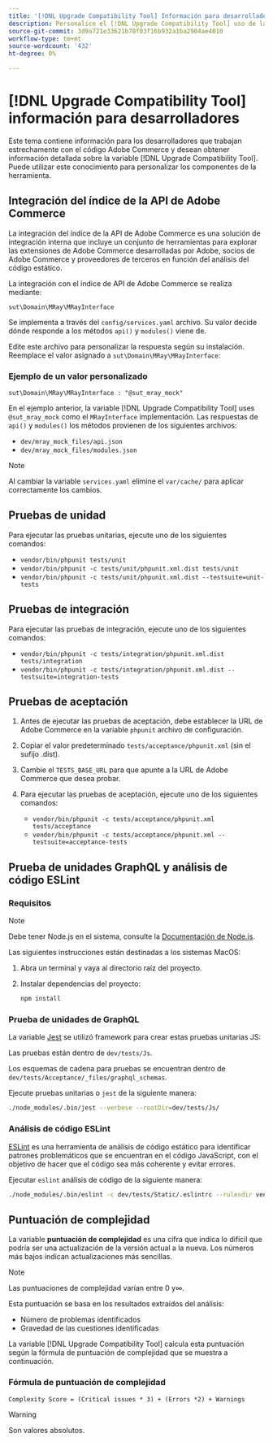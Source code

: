 ```yaml
---
title: '[!DNL Upgrade Compatibility Tool] Información para desarrolladores'
description: Personalice el [!DNL Upgrade Compatibility Tool] uso de la integración de índice de API.
source-git-commit: 3d9a721e33621b78f03f16b932a1ba2904ae4010
workflow-type: tm+mt
source-wordcount: '432'
ht-degree: 0%

---
```



# [!DNL Upgrade Compatibility Tool] información para desarrolladores

Este tema contiene información para los desarrolladores que trabajan estrechamente con el código Adobe Commerce y desean obtener información detallada sobre la variable [!DNL Upgrade Compatibility Tool]. Puede utilizar este conocimiento para personalizar los componentes de la herramienta.

## Integración del índice de la API de Adobe Commerce

La integración del índice de la API de Adobe Commerce es una solución de integración interna que incluye un conjunto de herramientas para explorar las extensiones de Adobe Commerce desarrolladas por Adobe, socios de Adobe Commerce y proveedores de terceros en función del análisis del código estático.

La integración con el índice de API de Adobe Commerce se realiza mediante:

`sut\Domain\MRay\MRayInterface`

Se implementa a través del `config/services.yaml` archivo. Su valor decide dónde responde a los métodos `api()` y `modules()` viene de.

Edite este archivo para personalizar la respuesta según su instalación. Reemplace el valor asignado a `sut\Domain\MRay\MRayInterface`:

### Ejemplo de un valor personalizado

`sut\Domain\MRay\MRayInterface : "@sut_mray_mock"`

En el ejemplo anterior, la variable [!DNL Upgrade Compatibility Tool] uses `@sut_mray_mock` como el `MRayInterface` implementación. Las respuestas de `api()` y `modules()` los métodos provienen de los siguientes archivos:

- `dev/mray_mock_files/api.json`
- `dev/mray_mock_files/modules.json`

>[!NOTE]
>
>Al cambiar la variable `services.yaml` elimine el `var/cache/` para aplicar correctamente los cambios.

## Pruebas de unidad

Para ejecutar las pruebas unitarias, ejecute uno de los siguientes comandos:

- `vendor/bin/phpunit tests/unit`
- `vendor/bin/phpunit -c tests/unit/phpunit.xml.dist tests/unit`
- `vendor/bin/phpunit -c tests/unit/phpunit.xml.dist --testsuite=unit-tests`

## Pruebas de integración

Para ejecutar las pruebas de integración, ejecute uno de los siguientes comandos:

- `vendor/bin/phpunit -c tests/integration/phpunit.xml.dist tests/integration`
- `vendor/bin/phpunit -c tests/integration/phpunit.xml.dist --testsuite=integration-tests`

## Pruebas de aceptación

1. Antes de ejecutar las pruebas de aceptación, debe establecer la URL de Adobe Commerce en la variable `phpunit` archivo de configuración.
1. Copiar el valor predeterminado `tests/acceptance/phpunit.xml` (sin el sufijo .dist).
1. Cambie el `TESTS_BASE_URL` para que apunte a la URL de Adobe Commerce que desea probar.
1. Para ejecutar las pruebas de aceptación, ejecute uno de los siguientes comandos:

   - `vendor/bin/phpunit -c tests/acceptance/phpunit.xml tests/acceptance`
   - `vendor/bin/phpunit -c tests/acceptance/phpunit.xml --testsuite=acceptance-tests`

## Prueba de unidades GraphQL y análisis de código ESLint

### Requisitos

>[!NOTE]
>
>Debe tener Node.js en el sistema, consulte la [Documentación de Node.js](https://nodejs.dev/learn/how-to-install-nodejs).

Las siguientes instrucciones están destinadas a los sistemas MacOS:

1. Abra un terminal y vaya al directorio raíz del proyecto.
1. Instalar dependencias del proyecto:

   ```bash
   npm install
   ```

### Prueba de unidades de GraphQL

La variable [Jest](https://jestjs.io/docs/getting-started) se utilizó framework para crear estas pruebas unitarias JS:

Las pruebas están dentro de `dev/tests/Js`.

Los esquemas de cadena para pruebas se encuentran dentro de `dev/tests/Acceptance/_files/graphql_schemas`.

Ejecute pruebas unitarias o `jest` de la siguiente manera:

```bash
./node_modules/.bin/jest --verbose --rootDir=dev/tests/Js/
```

### Análisis de código ESLint

[ESLint](https://eslint.org/docs/user-guide/getting-started) es una herramienta de análisis de código estático para identificar patrones problemáticos que se encuentran en el código JavaScript, con el objetivo de hacer que el código sea más coherente y evitar errores.

Ejecutar `eslint` análisis de código de la siguiente manera:

```bash
./node_modules/.bin/eslint -c dev/tests/Static/.eslintrc --rulesdir vendor/magento/magento-coding-standard/eslint/rules path/to/analyse
```

## Puntuación de complejidad

La variable **puntuación de complejidad** es una cifra que indica lo difícil que podría ser una actualización de la versión actual a la nueva. Los números más bajos indican actualizaciones más sencillas.

>[!NOTE]
>
>Las puntuaciones de complejidad varían entre 0 y∞.

Esta puntuación se basa en los resultados extraídos del análisis:

- Número de problemas identificados
- Gravedad de las cuestiones identificadas

La variable [!DNL Upgrade Compatibility Tool] calcula esta puntuación según la fórmula de puntuación de complejidad que se muestra a continuación.

### Fórmula de puntuación de complejidad

`Complexity Score = (Critical issues * 3) + (Errors *2) + Warnings`

>[!WARNING]
>
>Son valores absolutos.
